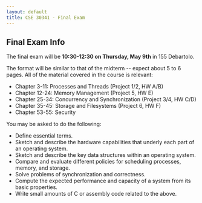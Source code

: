 ```yaml
---
layout: default
title: CSE 30341 - Final Exam
---
```


Final Exam Info
-------------

The final exam will be **10:30-12:30 on Thursday, May 9th** in 155 Debartolo.

The format will be similar to that of the midterm -- expect about 5 to 6 pages.
All of the material covered in the course is relevant:

- Chapter 3-11: Processes and Threads  (Project 1/2, HW A/B)
- Chapter 12-24: Memory Management (Project 5, HW E)
- Chapter 25-34: Concurrency and Synchronization (Project 3/4, HW C/D)
- Chapter 35-45: Storage and Filesystems (Project 6, HW F)
- Chapter 53-55: Security

You may be asked to do the following:

- Define essential terms.
- Sketch and describe the hardware capabilities that underly each part of an operating system.
- Sketch and describe the key data structures within an operating system.
- Compare and evaluate different policies for scheduling processes, memory, and storage.
- Solve problems of synchronization and correctness.
- Compute the expected performance and capacity of a system from its basic properties. 
- Write small amounts of C or assembly code related to the above.
